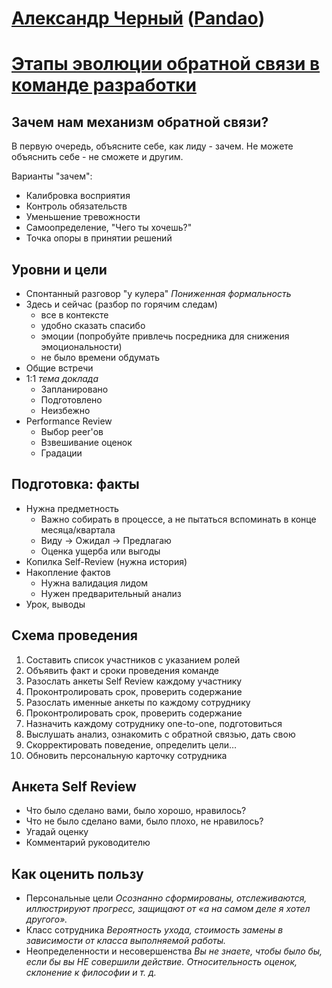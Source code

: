 # [Александр Черный](https://teamleadconf.ru/moscow/2019/author/4405) ([Pandao](https://pandao.ru))
# [Этапы эволюции обратной связи в команде разработки](https://teamleadconf.ru/moscow/2019/abstracts/4485)

## Зачем нам механизм обратной связи?
В первую очередь, объясните себе, как лиду - зачем. Не можете объяснить себе - не сможете и другим.

Варианты "зачем":
- Калибровка восприятия
- Контроль обязательств
- Уменьшение тревожности
- Самоопределение, "Чего ты хочешь?"
- Точка опоры в принятии решений

## Уровни и цели
- Спонтанный разговор "у кулера" _Пониженная формальность_
- Здесь и сейчас (разбор по горячим следам)
    + все в контексте
    + удобно сказать спасибо
    - эмоции (попробуйте привлечь посредника для снижения эмоциональности)
    - не было времени обдумать
- Общие встречи
- 1:1 _тема доклада_
    + Запланировано
    + Подготовлено
    + Неизбежно
- Performance Review
    * Выбор peer'ов
    * Взвешивание оценок
    * Градации

## Подготовка: факты
* Нужна предметность
    * Важно собирать в процессе, а не пытаться вспоминать в конце месяца/квартала
    * Виду -> Ожидал -> Предлагаю
    * Оценка ущерба или выгоды
* Копилка Self-Review (нужна история)
* Накопление фактов
    * Нужна валидация лидом
    * Нужен предварительный анализ
* Урок, выводы

## Схема проведения
1. Составить список участников с указанием ролей
2. Объявить факт и сроки проведения команде
3. Разослать анкеты Self Review каждому участнику
4. Проконтролировать срок, проверить содержание
5. Разослать именные анкеты по каждому сотруднику
6. Проконтролировать срок, проверить содержание
7. Назначить каждому сотруднику one-to-one, подготовиться
8. Выслушать анализ, ознакомить с обратной связью, дать свою
9. Скорректировать поведение, определить цели…
10. Обновить персональную карточку сотрудника

## Анкета Self Review
* Что было сделано вами, было хорошо, нравилось?
* Что не было сделано вами, было плохо, не нравилось?
* Угадай оценку
* Комментарий руководителю

## Как оценить пользу
* Персональные цели
_Осознанно сформированы, отслеживаются, иллюстрируют прогресс, защищают от «а на самом деле я хотел другого»._
* Класс сотрудника
_Вероятность ухода, стоимость замены в зависимости от класса выполняемой работы._
* Неопределенности и несовершенства
_Вы не знаете, чтобы было бы, если бы вы НЕ совершили действие. Относительность оценок, склонение к философии и т. д._
